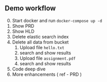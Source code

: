 
## Demo workflow 
0. Start docker and run   `docker-compose up -d`
1. Show PRD
2. Show HLD
1. Delete elastic search index
1. Delete all data from bucket 
   1. Upload file `hello.txt`
   2. search and show results
   3. Upload file `assignment.pdf`
   4. search and show results
1. Code deep dive
2. More enhancements ( ref - PRD )
